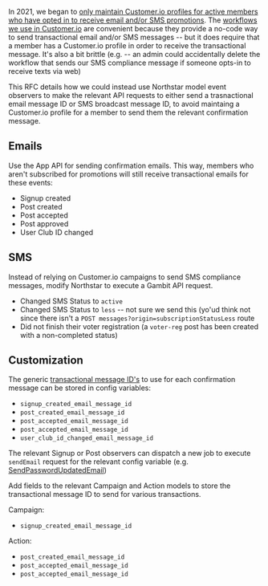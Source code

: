 In 2021, we began to [only maintain Customer.io profiles for active members who have opted in to receive email and/or SMS promotions](https://www.pivotaltracker.com/epic/show/4721712). The [workflows we use in Customer.io](https://customer.io/visual-workflow-builder/) are convenient because they provide a no-code way to send transactional email and/or SMS messages -- but it does require that a member has a Customer.io profile in order to receive the transactional message. It's also a bit brittle (e.g. -- an admin could accidentally delete the workflow that sends our SMS compliance message if someone opts-in to receive texts via web)

This RFC details how we could instead use Northstar model event observers to make the relevant API requests to either send a trasnactional email message ID or SMS broadcast message ID, to avoid maintaing a Customer.io profile for a member to send them the relevant confirmation message.

## Emails

Use the App API for sending confirmation emails. This way, members who aren't subscribed for promotions will still receive transactional emails for these events:

* Signup created
* Post created
* Post accepted
* Post approved
* User Club ID changed

## SMS

Instead of relying on Customer.io campaigns to send SMS compliance messages, modify Northstar to execute a Gambit API request.

* Changed SMS Status to `active`
* Changed SMS Status to `less` -- not sure we send this (yo'ud think not since there isn't a `POST messages?origin=subscriptionStatusLess` route
* Did not finish their voter registration (a `voter-reg` post has been created with a non-completed status)

## Customization

The generic [transactional message ID's](https://customer.io/docs/transactional-api#transactional-message-template-code-databackticks1transactional_message_idcode) to use for each confirmation message can be stored in config variables:

* `signup_created_email_message_id`
* `post_created_email_message_id`
* `post_accepted_email_message_id`
* `post_accepted_email_message_id`
* `user_club_id_changed_email_message_id`

The relevant Signup or Post observers can dispatch a new job to execute `sendEmail` request for the relevant config variable (e.g. [SendPasswordUpdatedEmail](https://github.com/DoSomething/northstar/blob/main/app/Jobs/SendPasswordUpdatedEmail.php))

Add fields to the relevant Campaign and Action models to store the transactional message ID to send for various transactions.

Campaign:

* `signup_created_email_message_id` 

Action:

* `post_created_email_message_id`
* `post_accepted_email_message_id`
* `post_accepted_email_message_id`
